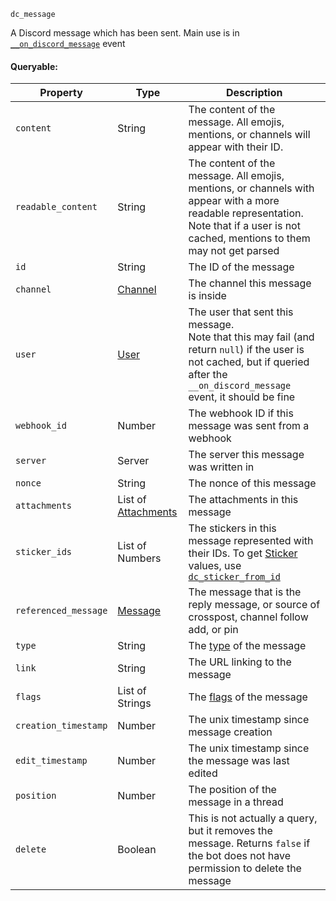 `dc_message`

A Discord message which has been sent. Main use is in [`__on_discord_message`](/events/discord-message.md) event

#### Queryable:

| Property             | Type                                         | Description                                                                                                                                                                           |
|----------------------|----------------------------------------------|---------------------------------------------------------------------------------------------------------------------------------------------------------------------------------------|
| `content`            | String                                       | The content of the message. All emojis, mentions, or channels will appear with their ID.                                                                                              |
| `readable_content`   | String                                       | The content of the message. All emojis, mentions, or channels with appear with a more readable representation. Note that if a user is not cached, mentions to them may not get parsed |
| `id`                 | String                                       | The ID of the message                                                                                                                                                                 |
| `channel`            | [Channel](/values/channel.md)                | The channel this message is inside                                                                                                                                                    |
| `user`               | [User](/values/user.md)                      | The user that sent this message.<br>Note that this may fail (and return `null`) if the user is not cached, but if queried after the `__on_discord_message` event, it should be fine   |
| `webhook_id`         | Number                                       | The webhook ID if this message was sent from a webhook                                                                                                                                |
| `server`             | Server                                       | The server this message was written in                                                                                                                                                |
| `nonce`              | String                                       | The nonce of this message                                                                                                                                                             |
| `attachments`        | List of [Attachments](/values/attachment.md) | The attachments in this message                                                                                                                                                       |
| `sticker_ids`        | List of Numbers                              | The stickers in this message represented with their IDs. To get [Sticker](/values/sticker.md) values, use [`dc_sticker_from_id`](/functions/value-from-id.md#dc_sticker_from_idid) |
| `referenced_message` | [Message](/values/message.md)                | The message that is the reply message, or source of crosspost, channel follow add, or pin                                                                                             |
| `type`               | String                                       | The [type](https://discord.com/developers/docs/resources/message#message-object-message-types) of the message                                                                         |
| `link`               | String                                       | The URL linking to the message                                                                                                                                                        |
| `flags`              | List of Strings                              | The [flags](https://discord.com/developers/docs/resources/message#message-object-message-flags) of the message                                                                        |
| `creation_timestamp` | Number                                       | The unix timestamp since message creation                                                                                                                                             |
| `edit_timestamp`     | Number                                       | The unix timestamp since the message was last edited                                                                                                                                  |
| `position`           | Number                                       | The position of the message in a thread                                                                                                                                               |
| `delete`             | Boolean                                      | This is not actually a query, but it removes the message. Returns `false` if the bot does not have permission to delete the message                                                   |